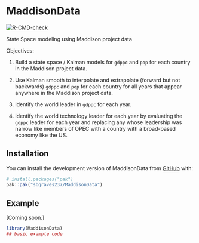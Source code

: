 
<!-- README.md is generated from README.Rmd. Please edit that file -->

# MaddisonData

<!-- badges: start -->

[![R-CMD-check](https://github.com/sbgraves237/MaddisonData/actions/workflows/R-CMD-check.yaml/badge.svg)](https://github.com/sbgraves237/MaddisonData/actions/workflows/R-CMD-check.yaml)
<!-- badges: end -->

State Space modeling using Maddison project data

Objectives:

1.  Build a state space / Kalman models for `gdppc` and `pop` for each
    country in the Maddison project data.

2.  Use Kalman smooth to interpolate and extrapolate (forward but not
    backwards) `gdppc` and `pop` for each country for all years that
    appear anywhere in the Maddison project data.

3.  Identify the world leader in `gdppc` for each year.

4.  Identify the world technology leader for each year by evaluating the
    `gdppc` leader for each year and replacing any whose leadership was
    narrow like members of OPEC with a country with a broad-based
    economy like the US.

## Installation

You can install the development version of MaddisonData from
[GitHub](https://github.com/) with:

``` r
# install.packages("pak")
pak::pak("sbgraves237/MaddisonData")
```

## Example

\[Coming soon.\]
<!--This is a basic example which shows you how to solve a common problem:-->

``` r
library(MaddisonData)
## basic example code
```
